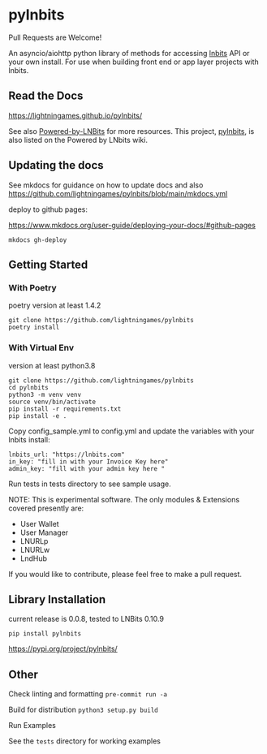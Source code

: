 # pylnbits

Pull Requests are Welcome!

An asyncio/aiohttp python library of methods for accessing [lnbits](https://github.com/lnbits/lnbits/) API or your own install. For use when building front end or app layer projects with lnbits. 

## Read the Docs

https://lightningames.github.io/pylnbits/

See also [Powered-by-LNBits](https://github.com/lnbits/lnbits/wiki/Powered-by-LNbits) for more resources. 
This project, [pylnbits](https://github.com/lightningames/pylnbits), is also listed on the Powered by LNbits wiki. 

## Updating the docs

See mkdocs for guidance on how to update docs and also https://github.com/lightningames/pylnbits/blob/main/mkdocs.yml


deploy to github pages: 

https://www.mkdocs.org/user-guide/deploying-your-docs/#github-pages


```
mkdocs gh-deploy
```

## Getting Started

### With Poetry

poetry version at least 1.4.2

```
git clone https://github.com/lightningames/pylnbits
poetry install
```

### With Virtual Env

version at least python3.8

```
git clone https://github.com/lightningames/pylnbits
cd pylnbits
python3 -m venv venv
source venv/bin/activate
pip install -r requirements.txt
pip install -e .
```

Copy config_sample.yml to config.yml and update the variables with your lnbits install:

```
lnbits_url: "https://lnbits.com"
in_key: "fill in with your Invoice Key here"
admin_key: "fill with your admin key here "
```

Run tests in tests directory to see sample usage.

NOTE: This is experimental software. The only modules & Extensions covered presently are: 

- User Wallet 
- User Manager
- LNURLp
- LNURLw
- LndHub

If you would like to contribute, please feel free to make a pull request. 


## Library Installation

current release is 0.0.8, tested to LNBits 0.10.9

```
pip install pylnbits
````

https://pypi.org/project/pylnbits/

## Other

Check linting and formatting
`pre-commit run -a`

Build for distribution
`python3 setup.py build`



Run Examples

See the `tests` directory for working examples
